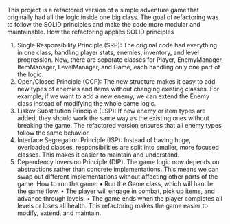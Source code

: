 This project is a refactored version of a simple adventure game that originally had all the logic inside one big class. The goal of refactoring was to follow the SOLID principles and make the code more modular and maintainable.
How the refactoring applies SOLID principles
1.	Single Responsibility Principle (SRP):
The original code had everything in one class, handling player stats, enemies, inventory, and level progression.
Now, there are separate classes for Player, EnemyManager, ItemManager, LevelManager, and Game, each handling only one part of the logic.
2.	Open/Closed Principle (OCP):
The new structure makes it easy to add new types of enemies and items without changing existing classes.
For example, if we want to add a new enemy, we can extend the Enemy class instead of modifying the whole game logic.
3.	Liskov Substitution Principle (LSP):
If new enemy or item types are added, they should work the same way as the existing ones without breaking the game.
The refactored version ensures that all enemy types follow the same behavior.
4.	Interface Segregation Principle (ISP):
Instead of having huge, overloaded classes, responsibilities are split into smaller, more focused classes.
This makes it easier to maintain and understand.
5.	Dependency Inversion Principle (DIP):
The game logic now depends on abstractions rather than concrete implementations.
This means we can swap out different implementations without affecting other parts of the game.
How to run the game:
•	Run the Game class, which will handle the game flow.
•	The player will engage in combat, pick up items, and advance through levels.
•	The game ends when the player completes all levels or loses all health.
This refactoring makes the game easier to modify, extend, and maintain.

